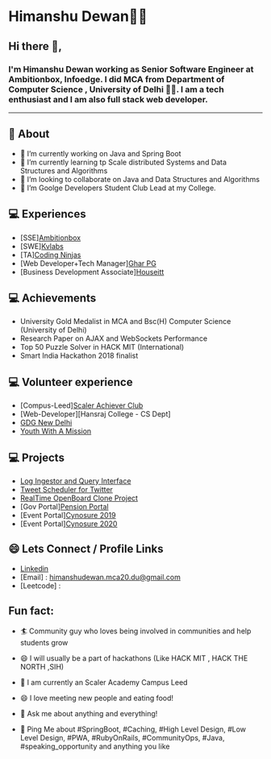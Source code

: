 # Himanshu Dewan👨‍💻

## Hi there 👋,

### I'm Himanshu Dewan working as Senior Software Engineer at Ambitionbox, Infoedge. I did MCA from Department of Computer Science , University of Delhi 👨‍💻. I am a tech enthusiast and I am also full stack web developer.
-------
  
## 🧐 About

- 🔭 I’m currently working on Java and Spring Boot
- 🌱 I’m currently learning tp Scale distributed Systems and Data Structures and Algorithms 
- 👯 I’m looking to collaborate on Java and Data Structures and Algorithms
- 🌱 I’m Goolge Developers Student Club Lead at my College.

  
## 💻 Experiences 
- [SSE][Ambitionbox](https://www.ambitionbox.com)
- [SWE][Kvlabs](http://kvlabs.in)
- [TA][Coding Ninjas](https://www.codingninjas.com)
- [Web Developer+Tech Manager][Ghar PG](https://dewanhimanshu.github.io/GharPG/)
- [Business Development Associate][Houseitt](https://www.instagram.com/houseitt.in/?hl=en)

## 💻 Achievements
- University Gold Medalist in MCA and Bsc(H) Computer Science (University of Delhi) 
- Research Paper on AJAX and WebSockets Performance
- Top 50 Puzzle Solver in HACK MIT (International)
- Smart India Hackathon 2018 finalist 


## 💻 Volunteer experience 
- [Compus-Leed][Scaler Achiever Club](https://www.scaler.com/)
- [Web-Developer][Hansraj College - CS Dept]
- [GDG New Delhi](https://gdg.community.dev/gdg-new-delhi/)
- [Youth With A Mission](https://ywam.org/)


## 💻 Projects
- [Log Ingestor and Query Interface](https://github.com/dewanhimanshu/Log-Ingestor-and-Query-Interface)
- [Tweet Scheduler for Twitter](https://github.com/dewanhimanshu/Buffer-Tweet-Scheduler)
- [RealTime OpenBoard Clone Project](https://github.com/dewanhimanshu/sketch-board)
- [Gov Portal][Pension Portal](https://pension-portal.herokuapp.com/users/sign_in)
- [Event Portal][Cynosure 2019](https://cynosurehrc.herokuapp.com/)
- [Event Portal][Cynosure 2020](https://cynosure2020.github.io/)

## 😄 Lets Connect / Profile Links
- [Linkedin](https://www.linkedin.com/in/himanshu-dewan)
- [Email] : himanshudewan.mca20.du@gmail.com
- [Leetcode] : 



##  Fun fact:
- 🏄‍ Community guy who loves being involved in communities and help students grow
- 😄 I will usually be a part of hackathons (Like HACK MIT , HACK THE NORTH ,SIH)
- 🔭 I am currently an Scaler Academy Campus Leed
- 😄 I love meeting new people and eating food!


- 💬 Ask me about anything and everything!
- 💬 Ping Me about #SpringBoot, #Caching, #High Level Design, #Low Level Design, #PWA, #RubyOnRails, #CommunityOps, #Java, #speaking_opportunity and anything you like


<!-- **dewanhimanshu/dewanhimanshu** is a ✨ _special_ ✨ repository because its `README.md` (this file) appears on your GitHub profile  -->

